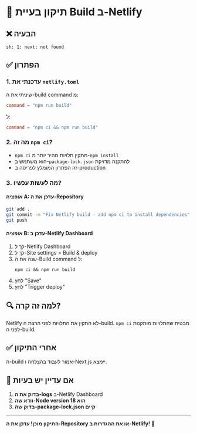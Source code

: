 # 🔧 תיקון בעיית Build ב-Netlify

## ❌ הבעיה
```
sh: 1: next: not found
```

## ✅ הפתרון

### 1. עדכנתי את `netlify.toml`
שיניתי את ה-build command מ:
```toml
command = "npm run build"
```

ל:
```toml
command = "npm ci && npm run build"
```

### 2. מה זה `npm ci`?
- `npm ci` מתקין תלויות מהיר יותר מ-`npm install`
- הוא משתמש ב-`package-lock.json` להתקנה מדויקת
- זה הפתרון המומלץ לפריסה ב-production

### 3. מה לעשות עכשיו?

#### אופציה A: עדכן את ה-Repository
```bash
git add .
git commit -m "Fix Netlify build - add npm ci to install dependencies"
git push
```

#### אופציה B: עדכן ב-Netlify Dashboard
1. לך ל-Netlify Dashboard
2. לך ל-Site settings > Build & deploy
3. שנה את ה-Build command ל:
   ```
   npm ci && npm run build
   ```
4. לחץ "Save"
5. לחץ "Trigger deploy"

## 🔍 למה זה קרה?

Netlify לא התקין את התלויות לפני הרצת ה-build. `npm ci` מבטיח שהתלויות מותקנות לפני ה-build.

## ✅ אחרי התיקון

ה-build אמור לעבוד בהצלחה ו-Next.js יימצא.

## 🚀 אם עדיין יש בעיות

1. **בדוק את ה-logs** ב-Netlify Dashboard
2. **וודא שה-Node version הוא 18**
3. **בדוק שה-package-lock.json קיים**

---

**התיקון מוכן! עדכן את ה-Repository או את ההגדרות ב-Netlify! 🎯**

